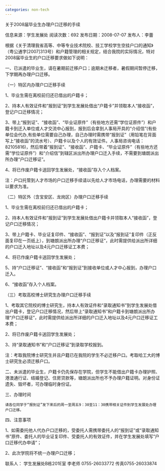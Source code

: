 ```yaml
---
categories: non-tech
---
```

关于2008届毕业生办理户口迁移的手续

 





 

信息来源：学生发展处    阅读次数：692    发布日期：2008-07-07    发布人：李蕾 



根据《关于清理我省高等、中等专业技术院校、技工学校学生空挂户口的通知》（粤公通字[2007]313号）和户籍管理的相关规定，结合我院的实际情况，特对2008届毕业生的户口迁移要求做如下说明：

一、已派遣的毕业生，请在暑期前迁移户口；逾期未迁移者，暑假期间暂停迁移，下学期再办理户口迁移。

（一）特区内办理户口迁移手续

  1、毕业生需在离校前归还已借出的户籍卡；

2、持本人有效证件和“报到证”到学生发展处借出“户籍卡”并领取本人“接收函”，登记户口迁移情况；

3、带上“报到证”、“接收函”、“毕业证原件”（有些地方还需“学位证原件”）和户籍卡到迁入单位或人才交流中心报到，报到后会拿到人事局开具的“介绍信”(有些单位会代办,有些单位需要自己办理，自己办理时需携带“报到证”（用铅笔在背面写上“接收函”的流水号）、户籍卡以及个人的有效证件。人事局咨询电话：82105816)，然后带着“报到证”、“接收函”、户籍卡、“毕业证原件”（有些地方还需“学位证原件”）和“介绍信”到辖区派出所办理户口迁入手续，不需要到塘朗派出所办理“户口迁移证”。

4、将已作废户籍卡送回学生发展处，“接收函”存入个人档案。

注：户口托管到人才市场的户口迁移手续请以先给人才市场电话，办理需要的材料以要求为准。

（二）特区外（含宝安区、龙岗区）办理户口迁移手续

 1、毕业生需在离校前归还已借出的户籍卡；

 2、持本人有效证件和“报到证”到学生发展处借出户籍卡并领取本人“接收函”，登记户口迁移情况；

 3、带上户籍卡、毕业证复印件、“接收函”、“报到证”以及“报到证”复印件（正反面复印在一页纸上），到塘朗派出所办理“户口迁移证”，此时需提供给派出所详细的户口迁入地址以及4元户口迁移证工本费；

 4、将已作废户籍卡送回学生发展处；

 5、持“户口迁移证”、“接收函”和“报到证”到接收单位或人才中心报到，办理户口迁入。

 6、“接收函”存入个人档案。

（三）考取高校博士研究生办理户口迁移手续

   1、考取其它院校的博士研究生，持本人有效证件和“录取通知书”到学生发展处借出户籍卡，登记户口迁移情况，然后带上“录取通知书”和户籍卡到塘朗派出所办理“户口迁移证”，此时需提供给派出所详细的户口迁入地址以及4元户口迁移证工本费；

   2、将已作废户籍卡送回学生发展处；

   3、持“录取通知书”和“户口迁移证”到录取学校报到。

注：考取我院博士研究生并且户籍已在我院的学生不必迁移户口。考取哈工大的博士研究生必须迁移户口。

二、未派遣的毕业生，户籍卡仍先保存在学院，但学生不能借出户籍卡办理护照、港澳通行证、结婚登记、住房贷款等，塘朗派出所也不予办理户籍证明。对身份证遗失、毁坏者，可办理临时身份证。

三、办理时间

    请各位同学于“报到证”发下来后的周一至周五9：30至11：30携带相关证件到学生发展处办理户口迁移。

四、注意事项

  1、如需委托他人代办户口迁移的，受委托人需携带委托人的“报到证”或“录取通知书”原件、委托人的毕业证复印件、受委托人的有效证件，并在学生发展处填写“户口迁移代办申请”；

  2、此次学院将不统一办理户口迁移；

 

联系人： 学生发展处B栋201E室  李老师 0755-26033772  传真0755-26033874 

 

